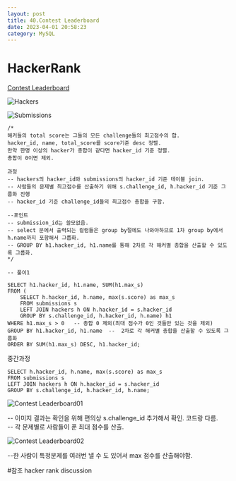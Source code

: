 ```yaml
---
layout: post
title: 40.Contest Leaderboard
date: 2023-04-01 20:58:23 
category: MySQL
---
```


# HackerRank 
 [Contest Leaderboard](https://www.hackerrank.com/challenges/contest-leaderboard/problem?isFullScreen=true)  

![Hackers](https://s3.amazonaws.com/hr-challenge-images/19503/1458522826-a9ddd28469-ScreenShot2016-03-21at6.40.27AM.png)  

![Submissions](https://s3.amazonaws.com/hr-challenge-images/19503/1458523022-771511df90-ScreenShot2016-03-21at6.40.37AM.png)
```MySQL
/*
해커들의 total score는 그들의 모든 challenge들의 최고점수의 합.
hacker_id, name, total_score를 score기준 desc 정렬.
만약 한명 이상의 hacker가 총합이 같다면 hacker_id 기준 정렬.
총합이 0이면 제외.

과정
-- hackers의 hacker_id와 submissions의 hacker_id 기준 테이블 join.
-- 사람들의 문제별 최고점수를 산출하기 위해 s.challenge_id, h.hacker_id 기준 그룹화 진행
-- hacker_id 기준 challenge_id들의 최고점수 총합을 구함.

--포인트  
-- submission_id는 쓸모없음.
-- select 문에서 출력되는 컬럼들은 group by절에도 나와야하므로 1차 group by에서 h.name까지 포함해서 그룹화.  
-- GROUP BY h1.hacker_id, h1.name를 통해 2차로 각 해커별 총합을 산출할 수 있도록 그룹화. 
*/
 
-- 풀이1

SELECT h1.hacker_id, h1.name, SUM(h1.max_s)
FROM (
    SELECT h.hacker_id, h.name, max(s.score) as max_s
    FROM submissions s
    LEFT JOIN hackers h ON h.hacker_id = s.hacker_id
    GROUP BY s.challenge_id, h.hacker_id, h.name) h1  
WHERE h1.max_s > 0   -- 총합 0 제외(최대 점수가 0인 것들만 있는 것을 제외)
GROUP BY h1.hacker_id, h1.name  --  2차로 각 해커별 총합을 산출할 수 있도록 그룹화  
ORDER BY SUM(h1.max_s) DESC, h1.hacker_id;
```   

중간과정  
```MySQL
SELECT h.hacker_id, h.name, max(s.score) as max_s
FROM submissions s
LEFT JOIN hackers h ON h.hacker_id = s.hacker_id
GROUP BY s.challenge_id, h.hacker_id, h.name;
```  
![Contest Leaderboard01](https://user-images.githubusercontent.com/38153316/231809475-ca5e537f-89ad-44a5-a440-6dc59c6272f6.png)   

-- 이미지 결과는 확인을 위해 편의상 s.challenge_id 추가해서 확인. 코드랑 다름.  
-- 각 문제별로 사람들이 푼 최대 점수를 산출.  

![Contest Leaderboard02](https://user-images.githubusercontent.com/38153316/231809584-58d14b85-3248-4f9d-8be8-58072a8222e4.png)  
  
--한 사람이 특정문제를 여러번 낼 수 도 있어서 max 점수를 산출해야함.     

#참조
hacker rank discussion
[]()   